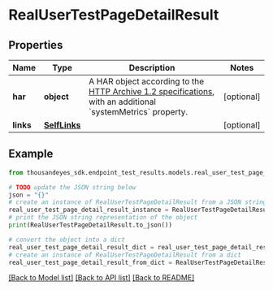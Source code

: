 # RealUserTestPageDetailResult


## Properties

Name | Type | Description | Notes
------------ | ------------- | ------------- | -------------
**har** | **object** | A HAR object according to the [HTTP Archive 1.2 specifications](http://www.softwareishard.com/blog/har-12-spec/), with an additional &#x60;systemMetrics&#x60; property. | [optional] 
**links** | [**SelfLinks**](SelfLinks.md) |  | [optional] 

## Example

```python
from thousandeyes_sdk.endpoint_test_results.models.real_user_test_page_detail_result import RealUserTestPageDetailResult

# TODO update the JSON string below
json = "{}"
# create an instance of RealUserTestPageDetailResult from a JSON string
real_user_test_page_detail_result_instance = RealUserTestPageDetailResult.from_json(json)
# print the JSON string representation of the object
print(RealUserTestPageDetailResult.to_json())

# convert the object into a dict
real_user_test_page_detail_result_dict = real_user_test_page_detail_result_instance.to_dict()
# create an instance of RealUserTestPageDetailResult from a dict
real_user_test_page_detail_result_from_dict = RealUserTestPageDetailResult.from_dict(real_user_test_page_detail_result_dict)
```
[[Back to Model list]](../README.md#documentation-for-models) [[Back to API list]](../README.md#documentation-for-api-endpoints) [[Back to README]](../README.md)


